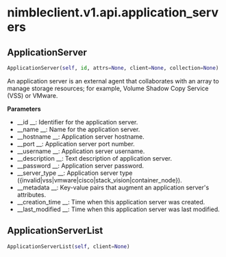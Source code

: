 
# nimbleclient.v1.api.application_servers


## ApplicationServer
```python
ApplicationServer(self, id, attrs=None, client=None, collection=None)
```
An application server is an external agent that collaborates with an array to manage storage resources; for example, Volume Shadow Copy Service (VSS) or VMware.

__Parameters__

- __id            __: Identifier for the application server.
- __name          __: Name for the application server.
- __hostname      __: Application server hostname.
- __port          __: Application server port number.
- __username      __: Application server username.
- __description   __: Text description of application server.
- __password      __: Application server password.
- __server_type   __: Application server type ({invalid|vss|vmware|cisco|stack_vision|container_node}).
- __metadata      __: Key-value pairs that augment an application server's attributes.
- __creation_time __: Time when this application server was created.
- __last_modified __: Time when this application server was last modified.


## ApplicationServerList
```python
ApplicationServerList(self, client=None)
```

